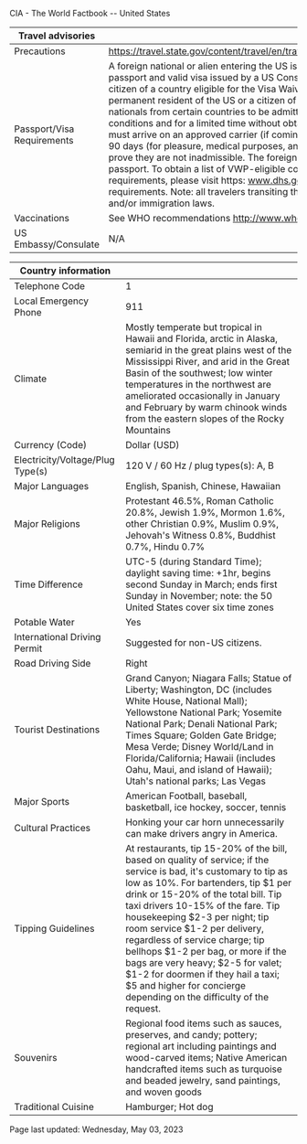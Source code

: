 CIA - The World Factbook -- United States

| Travel advisories | |
| --- | --- |
| Precautions | <https://travel.state.gov/content/travel/en/traveladvisories/traveladvisories.html> |
| Passport/Visa Requirements | A foreign national or alien entering the US is generally required to present a passport and valid visa issued by a US Consular Official, unless they are a citizen of a country eligible for the Visa Waiver Program (VWP), or are a lawful permanent resident of the US or a citizen of Canada. The VWP allows foreign nationals from certain countries to be admitted to the US under limited conditions and for a limited time without obtaining a visa. The foreign national must arrive on an approved carrier (if coming by air or sea), stay no more than 90 days (for pleasure, medical purposes, and/or business), and be able to prove they are not inadmissible. The foreign national is still required to have a passport. To obtain a list of VWP-eligible countries and VWP passport requirements, please visit https: www.dhs.gov and/or visa waiver program requirements. Note: all travelers transiting the US are subject to US customs and/or immigration laws. |
| Vaccinations | See WHO recommendations  <http://www.who.int/> |
| US Embassy/Consulate | N/A |

| Country information |  |
| --- | --- |
| Telephone Code | 1 |
| Local Emergency Phone | 911 |
| Climate | Mostly temperate but tropical in Hawaii and Florida, arctic in Alaska, semiarid in the great plains west of the Mississippi River, and arid in the Great Basin of the southwest; low winter temperatures in the northwest are ameliorated occasionally in January and February by warm chinook winds from the eastern slopes of the Rocky Mountains |
| Currency (Code) | Dollar (USD) |
| Electricity/Voltage/Plug Type(s) | 120 V / 60 Hz / plug types(s): A, B |
| Major Languages | English, Spanish, Chinese, Hawaiian |
| Major Religions | Protestant 46.5%, Roman Catholic 20.8%, Jewish 1.9%, Mormon 1.6%, other Christian 0.9%, Muslim 0.9%, Jehovah's Witness 0.8%, Buddhist 0.7%, Hindu 0.7% |
| Time Difference | UTC-5 (during Standard Time); daylight saving time: +1hr, begins second Sunday in March; ends first Sunday in November; note: the 50 United States cover six time zones |
| Potable Water | Yes |
| International Driving Permit | Suggested for non-US citizens. |
| Road Driving Side | Right |
| Tourist Destinations | Grand Canyon; Niagara Falls; Statue of Liberty; Washington, DC (includes White House, National Mall); Yellowstone National Park; Yosemite National Park; Denali National Park; Times Square; Golden Gate Bridge; Mesa Verde; Disney World/Land in Florida/California; Hawaii (includes Oahu, Maui, and island of Hawaii); Utah's national parks; Las Vegas |
| Major Sports | American Football, baseball, basketball, ice hockey, soccer, tennis |
| Cultural Practices | Honking your car horn unnecessarily can make drivers angry in America. |
| Tipping Guidelines | At restaurants, tip 15-20% of the bill, based on quality of service; if the service is bad, it's customary to tip as low as 10%. For bartenders, tip $1 per drink or 15-20% of the total bill. Tip taxi drivers 10-15% of the fare. Tip housekeeping $2-3 per night; tip room service $1-2 per delivery, regardless of service charge; tip bellhops $1-2 per bag, or more if the bags are very heavy; $2-5 for valet; $1-2 for doormen if they hail a taxi; $5 and higher for concierge depending on the difficulty of the request. |
| Souvenirs | Regional food items such as sauces, preserves, and candy; pottery; regional art including paintings and wood-carved items; Native American handcrafted items such as turquoise and beaded jewelry, sand paintings, and woven goods |
| Traditional Cuisine | Hamburger; Hot dog |

Page last updated: Wednesday, May 03, 2023
